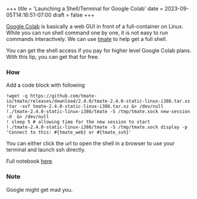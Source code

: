 +++
title = 'Launching a Shell/Terminal for Google Colab'
date = 2023-09-05T14:16:51-07:00
draft = false
+++

[Google Colab](https://colab.research.google.com/) is basically a web GUI in front of a full-container on Linux. While you can run shell command one by one, it is not easy to run commands interactively. We can use [tmate](https://tmate.io/) to help get a full shell. 

You can get the shell access if you pay for higher level Google Colab plans. With this tip, you can get that for free. 

### How

Add a code block with following

```
!wget -q https://github.com/tmate-io/tmate/releases/download/2.4.0/tmate-2.4.0-static-linux-i386.tar.xz 
!tar -xvf tmate-2.4.0-static-linux-i386.tar.xz &> /dev/null
!./tmate-2.4.0-static-linux-i386/tmate -S /tmp/tmate.sock new-session -d  &> /dev/null
! sleep 5 # allowing time for the new session to start
!./tmate-2.4.0-static-linux-i386/tmate -S /tmp/tmate.sock display -p 'Connect to this: #{tmate_web} or #{tmate_ssh}'
```

You can either click the url to open the shell in a browser to use your terminal and launch ssh directly.

Full notebook [here](https://colab.research.google.com/drive/1iu1FSVCb2s4uf_7zhqkB1VdwS2lXx4LP?usp=sharing).

### Note

Google might get mad you.